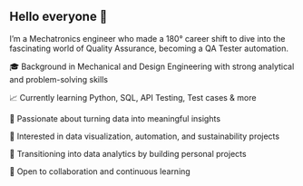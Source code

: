 ## Hello everyone 👋


I’m a Mechatronics  engineer who made a 180° career shift to dive into the fascinating world of Quality Assurance, becoming a QA Tester automation.


🎓 Background in Mechanical and Design Engineering with strong analytical and problem-solving skills

📈 Currently learning Python, SQL, API Testing, Test cases & more

🧠 Passionate about turning data into meaningful insights

🔬 Interested in data visualization, automation, and sustainability projects

🌱 Transitioning into data analytics by building personal projects

🤝 Open to collaboration and continuous learning

<!--
**CesarFimbres/CesarFimbres** is a ✨ _special_ ✨ repository because its `README.md` (this file) appears on your GitHub profile.

Here are some ideas to get you started:

- 🔭 I’m currently working on ...
- 🌱 I’m currently learning ...
- 👯 I’m looking to collaborate on ...
- 🤔 I’m looking for help with ...
- 💬 Ask me about ...
- 📫 How to reach me: ...
- 😄 Pronouns: ...
- ⚡ Fun fact: ...
-->


